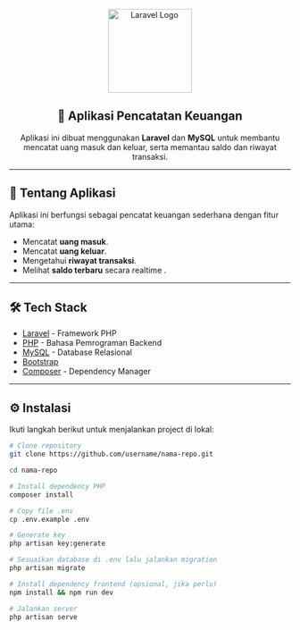 <p align="center">
    <a href="https://laravel.com" target="_blank">
        <img src="https://laravel.com/img/logomark.min.svg" width="150" alt="Laravel Logo">
    </a>
</p>

<h2 align="center">📌 Aplikasi Pencatatan Keuangan</h2>

<p align="center">
    Aplikasi ini dibuat menggunakan <b>Laravel</b> dan <b>MySQL</b> untuk membantu mencatat uang masuk dan keluar, serta memantau saldo dan riwayat transaksi.
</p>

---

## 🚀 Tentang Aplikasi

Aplikasi ini berfungsi sebagai pencatat keuangan sederhana dengan fitur utama:

- Mencatat **uang masuk**.
- Mencatat **uang keluar**.
- Mengetahui **riwayat transaksi**.
- Melihat **saldo terbaru** secara realtime .

---

## 🛠️ Tech Stack

- [Laravel](https://laravel.com) - Framework PHP
- [PHP](https://www.php.net/) - Bahasa Pemrograman Backend
- [MySQL](https://www.mysql.com/) - Database Relasional
- [Bootstrap](https://getbootstrap.com/) 
- [Composer](https://getcomposer.org/) - Dependency Manager

---

## ⚙️ Instalasi

Ikuti langkah berikut untuk menjalankan project di lokal:

```bash
# Clone repository
git clone https://github.com/username/nama-repo.git

cd nama-repo

# Install dependency PHP
composer install

# Copy file .env
cp .env.example .env

# Generate key
php artisan key:generate

# Sesuaikan database di .env lalu jalankan migration
php artisan migrate

# Install dependency frontend (opsional, jika perlu)
npm install && npm run dev

# Jalankan server
php artisan serve
